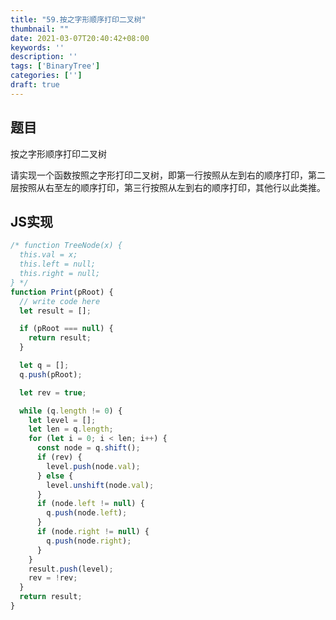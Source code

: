 ```yaml
---
title: "59.按之字形顺序打印二叉树"
thumbnail: ""
date: 2021-03-07T20:40:42+08:00
keywords: ''
description: ''
tags: ['BinaryTree']
categories: ['']
draft: true
---
```


## 题目

按之字形顺序打印二叉树 

请实现一个函数按照之字形打印二叉树，即第一行按照从左到右的顺序打印，第二层按照从右至左的顺序打印，第三行按照从左到右的顺序打印，其他行以此类推。

## JS实现

```javascript
/* function TreeNode(x) {
  this.val = x;
  this.left = null;
  this.right = null;
} */
function Print(pRoot) {
  // write code here
  let result = [];

  if (pRoot === null) {
    return result;
  }

  let q = [];
  q.push(pRoot);

  let rev = true;

  while (q.length != 0) {
    let level = [];
    let len = q.length;
    for (let i = 0; i < len; i++) {
      const node = q.shift();
      if (rev) {
        level.push(node.val);
      } else {
        level.unshift(node.val);
      }
      if (node.left != null) {
        q.push(node.left);
      }
      if (node.right != null) {
        q.push(node.right);
      }
    }
    result.push(level);
    rev = !rev;
  }
  return result;
}
```
